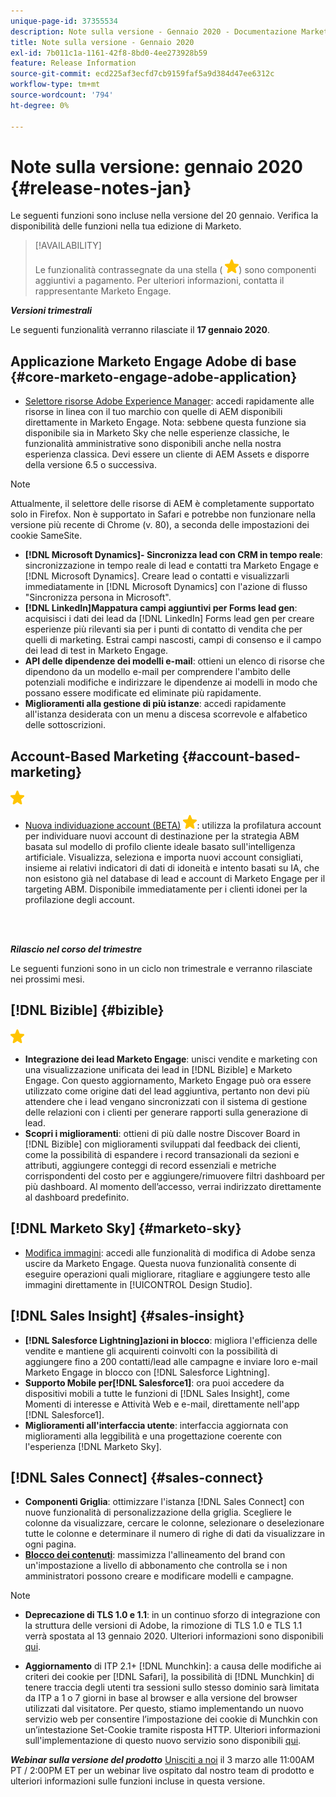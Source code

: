 ```yaml
---
unique-page-id: 37355534
description: Note sulla versione - Gennaio 2020 - Documentazione Marketo - Documentazione del prodotto
title: Note sulla versione - Gennaio 2020
exl-id: 7b011c1a-1161-42f8-8bd0-4ee273928b59
feature: Release Information
source-git-commit: ecd225af3ecfd7cb9159faf5a9d384d47ee6312c
workflow-type: tm+mt
source-wordcount: '794'
ht-degree: 0%

---
```


# Note sulla versione: gennaio 2020 {#release-notes-jan}

Le seguenti funzioni sono incluse nella versione del 20 gennaio. Verifica la disponibilità delle funzioni nella tua edizione di Marketo.

>[!AVAILABILITY]
>
>Le funzionalità contrassegnate da una stella ( ![(stella)](assets/yellow-star.png)) sono componenti aggiuntivi a pagamento. Per ulteriori informazioni, contatta il rappresentante Marketo Engage.

**_Versioni trimestrali_**

Le seguenti funzionalità verranno rilasciate il **17 gennaio 2020**.

## Applicazione Marketo Engage Adobe di base {#core-marketo-engage-adobe-application}

* [Selettore risorse Adobe Experience Manager](/help/marketo/product-docs/adobe-experience-cloud-integrations/importing-assets-with-adobe-experience-manager.md): accedi rapidamente alle risorse in linea con il tuo marchio con quelle di AEM disponibili direttamente in Marketo Engage. Nota: sebbene questa funzione sia disponibile sia in Marketo Sky che nelle esperienze classiche, le funzionalità amministrative sono disponibili anche nella nostra esperienza classica. Devi essere un cliente di AEM Assets e disporre della versione 6.5 o successiva.

>[!NOTE]
>
>Attualmente, il selettore delle risorse di AEM è completamente supportato solo in Firefox. Non è supportato in Safari e potrebbe non funzionare nella versione più recente di Chrome (v. 80), a seconda delle impostazioni dei cookie SameSite.

* **[!DNL Microsoft Dynamics]- Sincronizza lead con CRM in tempo reale**: sincronizzazione in tempo reale di lead e contatti tra Marketo Engage e [!DNL Microsoft Dynamics]. Creare lead o contatti e visualizzarli immediatamente in [!DNL Microsoft Dynamics] con l&#39;azione di flusso &quot;Sincronizza persona in Microsoft&quot;.
* **[!DNL LinkedIn]Mappatura campi aggiuntivi per Forms lead gen**: acquisisci i dati dei lead da [!DNL LinkedIn] Forms lead gen per creare esperienze più rilevanti sia per i punti di contatto di vendita che per quelli di marketing. Estrai campi nascosti, campi di consenso e il campo dei lead di test in Marketo Engage.
* **API delle dipendenze dei modelli e-mail**: ottieni un elenco di risorse che dipendono da un modello e-mail per comprendere l&#39;ambito delle potenziali modifiche e indirizzare le dipendenze ai modelli in modo che possano essere modificate ed eliminate più rapidamente.
* **Miglioramenti alla gestione di più istanze**: accedi rapidamente all&#39;istanza desiderata con un menu a discesa scorrevole e alfabetico delle sottoscrizioni.

## Account-Based Marketing {#account-based-marketing}

![(stella)](assets/yellow-star.png)

* [Nuova individuazione account (BETA)](https://docs.marketo.com/x/WQA6Ag) ![(star)](assets/yellow-star.png): utilizza la profilatura account per individuare nuovi account di destinazione per la strategia ABM basata sul modello di profilo cliente ideale basato sull&#39;intelligenza artificiale. Visualizza, seleziona e importa nuovi account consigliati, insieme ai relativi indicatori di dati di idoneità e intento basati su IA, che non esistono già nel database di lead e account di Marketo Engage per il targeting ABM. Disponibile immediatamente per i clienti idonei per la profilazione degli account.

<br> 

**_Rilascio nel corso del trimestre_**

Le seguenti funzioni sono in un ciclo non trimestrale e verranno rilasciate nei prossimi mesi.

## [!DNL Bizible] {#bizible}

![(stella)](assets/yellow-star.png)

* **Integrazione dei lead Marketo Engage**: unisci vendite e marketing con una visualizzazione unificata dei lead in [!DNL Bizible] e Marketo Engage. Con questo aggiornamento, Marketo Engage può ora essere utilizzato come origine dati del lead aggiuntiva, pertanto non devi più attendere che i lead vengano sincronizzati con il sistema di gestione delle relazioni con i clienti per generare rapporti sulla generazione di lead.
* **Scopri i miglioramenti**: ottieni di più dalle nostre Discover Board in [!DNL Bizible] con miglioramenti sviluppati dal feedback dei clienti, come la possibilità di espandere i record transazionali da sezioni e attributi, aggiungere conteggi di record essenziali e metriche corrispondenti del costo per e aggiungere/rimuovere filtri dashboard per più dashboard. Al momento dell’accesso, verrai indirizzato direttamente al dashboard predefinito.

## [!DNL Marketo Sky] {#marketo-sky}

* [Modifica immagini](https://experienceleague.adobe.com/docs/marketo/sky/design-studio/marketo-image-editor.html?lang=it#design-studio): accedi alle funzionalità di modifica di Adobe senza uscire da Marketo Engage. Questa nuova funzionalità consente di eseguire operazioni quali migliorare, ritagliare e aggiungere testo alle immagini direttamente in [!UICONTROL Design Studio].

## [!DNL Sales Insight] {#sales-insight}

* **[!DNL Salesforce Lightning]azioni in blocco**: migliora l&#39;efficienza delle vendite e mantiene gli acquirenti coinvolti con la possibilità di aggiungere fino a 200 contatti/lead alle campagne e inviare loro e-mail Marketo Engage in blocco con [!DNL Salesforce Lightning].
* **Supporto Mobile per[!DNL Salesforce1]**: ora puoi accedere da dispositivi mobili a tutte le funzioni di [!DNL Sales Insight], come Momenti di interesse e Attività Web e e-mail, direttamente nell&#39;app [!DNL Salesforce1].
* **Miglioramenti all&#39;interfaccia utente**: interfaccia aggiornata con miglioramenti alla leggibilità e una progettazione coerente con l&#39;esperienza [!DNL Marketo Sky].

## [!DNL Sales Connect] {#sales-connect}

* **Componenti Griglia**: ottimizzare l&#39;istanza [!DNL Sales Connect] con nuove funzionalità di personalizzazione della griglia. Scegliere le colonne da visualizzare, cercare le colonne, selezionare o deselezionare tutte le colonne e determinare il numero di righe di dati da visualizzare in ogni pagina.
* **[Blocco dei contenuti](/help/marketo/product-docs/marketo-sales-connect/admin/content-lockdown.md)**: massimizza l&#39;allineamento del brand con un&#39;impostazione a livello di abbonamento che controlla se i non amministratori possono creare e modificare modelli e campagne.

>[!NOTE]
>
>* **Deprecazione di TLS 1.0 e 1.1**: in un continuo sforzo di integrazione con la struttura delle versioni di Adobe, la rimozione di TLS 1.0 e TLS 1.1 verrà spostata al 13 gennaio 2020. Ulteriori informazioni sono disponibili [qui](https://nation.marketo.com/docs/DOC-7059-tls-10-11-deprecation-faq).
>
>* **Aggiornamento** di ITP 2.1+ [!DNL Munchkin]: a causa delle modifiche ai criteri dei cookie per [!DNL Safari], la possibilità di [!DNL Munchkin] di tenere traccia degli utenti tra sessioni sullo stesso dominio sarà limitata da ITP a 1 o 7 giorni in base al browser e alla versione del browser utilizzati dal visitatore. Per questo, stiamo implementando un nuovo servizio web per consentire l’impostazione dei cookie di Munchkin con un’intestazione Set-Cookie tramite risposta HTTP. Ulteriori informazioni sull&#39;implementazione di questo nuovo servizio sono disponibili [qui](https://nation.marketo.com/docs/DOC-7351).

**_Webinar sulla versione del prodotto_** [Unisciti a noi](https://engage.marketo.com/Jan_Feb_20_Release_Webinar_Registration.html) il 3 marzo alle 11:00AM PT / 2:00PM ET per un webinar live ospitato dal nostro team di prodotto e ulteriori informazioni sulle funzioni incluse in questa versione.
